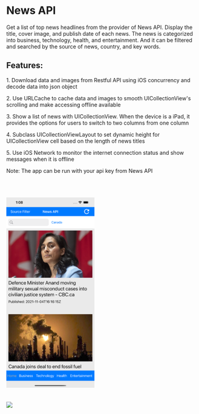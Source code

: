 <h1>News API</h1>

<p>Get a list of top news headlines from the provider of News API. Display the title, cover image, and publish date of each news. The news is categorized into business, technology, health, and entertainment. And it can be filtered and searched by the source of news, country, and key words.</p>

<h2>Features:</h2>
<p>1. Download data and images from Restful API using iOS concurrency and decode data into json object</p>
<p>2. Use URLCache to cache data and images to smooth UICollectionView's scrolling and make accessing offline available</p>
<p>3. Show a list of news with UICollectionView. When the device is a iPad, it provides the options for users to switch to two columns from one column</p>
<p>4. Subclass UICollectionViewLayout to set dynamic height for UICollectionView cell based on the length of news titles</p>
<p>5. Use iOS Network to monitor the internet connection status and show messages when it is offline</p>
<p>Note: The app can be run with your api key from News API</>

<br/><br/>
<div><img src="/News API/iPhone_screenshot.png" width="233"></div>
<br/><br />
<div><img src="/News API/iPad_screenshot.png" width="578"></div>
